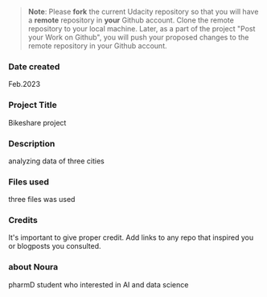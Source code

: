 >**Note**: Please **fork** the current Udacity repository so that you will have a **remote** repository in **your** Github account. Clone the remote repository to your local machine. Later, as a part of the project "Post your Work on Github", you will push your proposed changes to the remote repository in your Github account.

### Date created
Feb.2023

### Project Title
Bikeshare project 

### Description
analyzing data of three cities

### Files used
three files was used 

### Credits
It's important to give proper credit. Add links to any repo that inspired you or blogposts you consulted.

### about Noura 
pharmD student who interested in AI and data science 
